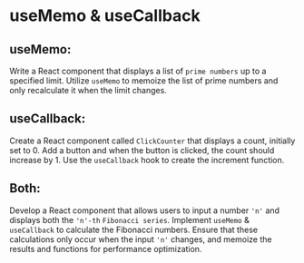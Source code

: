 # useMemo & useCallback

## useMemo:

Write a React component that displays a list of `prime numbers` up to a specified limit. Utilize `useMemo` to memoize the list of prime numbers and only recalculate it when the limit changes.

## useCallback:

Create a React component called `ClickCounter` that displays a count, initially set to 0. Add a button and when the button is clicked, the count should increase by 1. Use the `useCallback` hook to create the increment function.

## Both:

Develop a React component that allows users to input a number `'n'` and displays both the `'n'-th` `Fibonacci series`. Implement `useMemo` & `useCallback` to calculate the Fibonacci numbers. Ensure that these calculations only occur when the input `'n'` changes, and memoize the results and functions for performance optimization.
